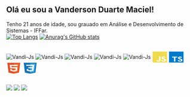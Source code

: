 ## Olá eu sou a Vanderson Duarte Maciel!
Tenho 21 anos de idade, sou grauado em Análise e Desenvolvimento de Sistemas - IFFar.
<br>
[![Top Langs](https://github-readme-stats.vercel.app/api/top-langs/?username=Vanderson159&count_private=true&show_icons=true&theme=midnight-purple&bg_color=00000000)](https://github.com/anuraghazra/github-readme-stats)
[![Anurag's GitHub stats](https://github-readme-stats.vercel.app/api?username=Vanderson159&count_private=true&show_icons=true&theme=midnight-purple&bg_color=00000000)](https://github.com/anuraghazra/github-readme-stats)


<div style="display: inline_block"><br>
  <img align="center" alt="Vandi-Js" height="30" width="40" src="https://img.icons8.com/color/256/flutter.png">
  <img align="center" alt="Vandi-Js" height="30" width="40" src="https://cdn-icons-png.flaticon.com/512/226/226770.png">
  <img align="center" alt="Vandi-Js" height="30" width="40" src="https://cdn-icons-png.flaticon.com/512/5968/5968282.png">
  <img align="center" alt="Vandi-Js" height="30" width="40" src="https://cdn-icons-png.flaticon.com/512/5968/5968332.png">
  <img align="center" alt="Vandi-Js" height="30" width="40" src="https://upload.wikimedia.org/wikipedia/commons/thumb/9/9a/Laravel.svg/985px-Laravel.svg.png">
  <img align="center" alt="Vandi-Js" height="30" width="40" src="https://raw.githubusercontent.com/devicons/devicon/master/icons/javascript/javascript-plain.svg">
  <img align="center" alt="Vandi-Ts" height="30" width="40" src="https://raw.githubusercontent.com/devicons/devicon/master/icons/typescript/typescript-plain.svg">
  <img align="center" alt="Vandi-HTML" height="30" width="40" src="https://raw.githubusercontent.com/devicons/devicon/master/icons/html5/html5-original.svg">
  <img align="center" alt="Vandi-CSS" height="30" width="40" src="https://raw.githubusercontent.com/devicons/devicon/master/icons/css3/css3-original.svg">
</div>
  
  ##
 
<div> 
  <a href="https://www.instagram.com/vandi2077/?hl=pt-br" target="_blank"><img src="https://img.shields.io/badge/-Instagram-%23E4405F?style=for-the-badge&logo=instagram&logoColor=white" target="_blank"></a>
  <a href = "mailto:vandersonduarte91@gmail.com"><img src="https://img.shields.io/badge/-Gmail-%23333?style=for-the-badge&logo=gmail&logoColor=white" target="_blank"></a>
  <a href="https://www.linkedin.com/in/vanderson-maciel-651897195/" target="_blank"><img src="https://img.shields.io/badge/-LinkedIn-%230077B5?style=for-the-badge&logo=linkedin&logoColor=white" target="_blank"></a> 
  
</div>
